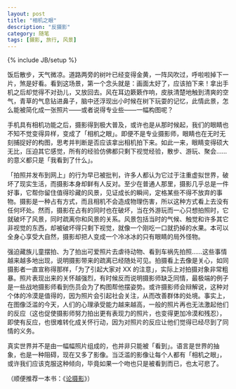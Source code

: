 ```yaml
---
layout: post
title: "相机之眼"
description: "反摄影"
category: 随笔
tags: [摄影, 旅行, 风景]
---
```

{% include JB/setup %}

饭后散步，天气微凉。道路两旁的树叶已经变得金黄，一阵风吹过，呼啦啦掉下一片，煞是好看。看到这场景，第一个念头就是：画面太好了，应该拍下来！拿出手机之后却觉得不对劲儿，又放回去。风在耳边簌簌作响，皮肤清楚地触到清爽的空气，青草的气息钻进鼻子，脑中还浮现出小时候在树下玩耍的记忆，此情此景，怎么能被简化成一张照片——或者说得专业些——一幅构图呢？

手机具有相机功能之后，摄影得到极大普及，或许也是从那时候起，我们的眼睛也不知不觉变得异样，变成了「相机之眼」。即便不是专业摄影师，眼睛也在无时无刻捕捉好的构图，思考并判断是否应该拿出相机拍下来。如此一来，眼睛变得硕大无比，压迫其它感觉，所有的经验仿佛都只剩下视觉经验，散步、游玩、聚会……的意义都只是「我看到了什么」。

「拍照并发布到网上」的行为早已被批判，许多人都认为它过于注重虚拟世界，破坏了现实生活，而摄影本身却鲜有人反对。至少在普通人那里，摄影几乎总是一件好事，它帮你留住值得珍藏的风景，见证成长的瞬间，定格某些不得不放弃的事物。摄影是一种占有方式，而且相机不会造成物理伤害，所以这种方式看上去没有任何坏处。然而，摄影在占有的同时也在破坏，当在外游玩而一心只想拍照时，它就破坏了风景，同时疏离你和风景的关系。风景包括当时的气候、触觉和许多其它非视觉的东西，却被破坏得只剩下视觉，就像一个刚吃一口就扔掉的水果。本可以全身心享受大自然，摄影却把人变成一个冷冰冰的只有眼睛的局外怪物。

强迫藏族儿童摆拍、为了拍出可爱照片去虐待动物、看到车祸先拍照……这些事情越来越多地出现，说明摄影带来的疏离已经随处可见。拍摄看上去像是关心，如同摄影者一直宣称得那样，「为了引起大家对 XX 的注意」，实际上对拍摄对象非常粗暴。照片表现出来的关怀越强烈，有时候反而说明摄影师缺乏同情，最极端的例子是一些战地摄影师看到伤员会为了构图帮他摆姿势。或许摄影师会辩解说，这种对个体的冷漠是值得的，因为照片会引起社会关注，从而改善群体的处境。事实上，在图像泛滥的今天，人们的心理承受能力越来越高，一般的照片再也无法激起他们的反应（这也促使摄影师努力拍出更有表现力的照片，也变得更加冷漠和残忍），即使有反应，也很难转化成关怀行动，因为对照片的反应让他们觉得已经尽到了同情的义务。

真实世界并不是由一幅幅照片组成的，也并非只能被「看到」。语言是世界的抽象，也是一种阻碍，现在又多了影像。当泛滥的影像让每个人都有「相机之眼」，或许我们应该克服这种倾向，毕竟如果一个吻也只是被看到而已，也太可悲了。

（顺便推荐一本书：《[论摄影](http://book.douban.com/subject/4282084/)》）
